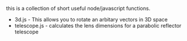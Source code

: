 this is a collection of short useful node/javascript functions.

* 3d.js - This allows you to rotate an arbitary vectors in 3D space 		
* telescope.js - calculates the lens dimensions for a parabolic reflector telescope